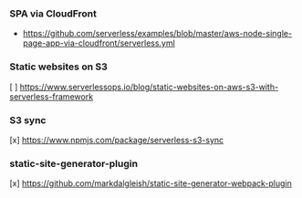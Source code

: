 ### SPA via CloudFront
- https://github.com/serverless/examples/blob/master/aws-node-single-page-app-via-cloudfront/serverless.yml

### Static websites on S3
[ ] https://www.serverlessops.io/blog/static-websites-on-aws-s3-with-serverless-framework

### S3 sync
[x] https://www.npmjs.com/package/serverless-s3-sync

### static-site-generator-plugin
[x] https://github.com/markdalgleish/static-site-generator-webpack-plugin

